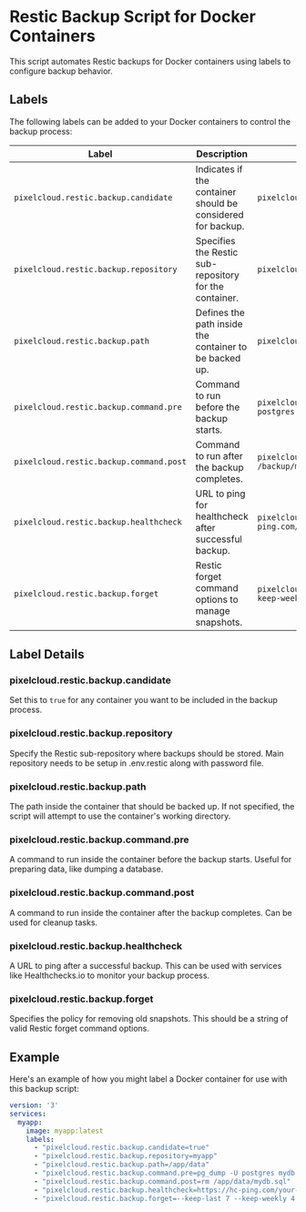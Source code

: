 # Restic Backup Script for Docker Containers

This script automates Restic backups for Docker containers using labels to configure backup behavior.

## Labels

The following labels can be added to your Docker containers to control the backup process:

| Label | Description | Example |
|-------|-------------|---------|
| `pixelcloud.restic.backup.candidate` | Indicates if the container should be considered for backup. | `pixelcloud.restic.backup.candidate=true` |
| `pixelcloud.restic.backup.repository` | Specifies the Restic sub-repository for the container. | `pixelcloud.restic.backup.repository=myapp` |
| `pixelcloud.restic.backup.path` | Defines the path inside the container to be backed up. | `pixelcloud.restic.backup.path=/data` |
| `pixelcloud.restic.backup.command.pre` | Command to run before the backup starts. | `pixelcloud.restic.backup.command.pre=pg_dump -U postgres mydb > /backup/mydb.sql` |
| `pixelcloud.restic.backup.command.post` | Command to run after the backup completes. | `pixelcloud.restic.backup.command.post=rm /backup/mydb.sql` |
| `pixelcloud.restic.backup.healthcheck` | URL to ping for healthcheck after successful backup. | `pixelcloud.restic.backup.healthcheck=https://hc-ping.com/your-uuid-here` |
| `pixelcloud.restic.backup.forget` | Restic forget command options to manage snapshots. | `pixelcloud.restic.backup.forget=--keep-last 7 --keep-weekly 4 --keep-monthly 6` |


## Label Details

### pixelcloud.restic.backup.candidate

Set this to `true` for any container you want to be included in the backup process.

### pixelcloud.restic.backup.repository

Specify the Restic sub-repository where backups should be stored. Main repository needs to be setup in .env.restic along with password file.

### pixelcloud.restic.backup.path

The path inside the container that should be backed up. If not specified, the script will attempt to use the container's working directory.

### pixelcloud.restic.backup.command.pre

A command to run inside the container before the backup starts. Useful for preparing data, like dumping a database.

### pixelcloud.restic.backup.command.post

A command to run inside the container after the backup completes. Can be used for cleanup tasks.

### pixelcloud.restic.backup.healthcheck

A URL to ping after a successful backup. This can be used with services like Healthchecks.io to monitor your backup process.

### pixelcloud.restic.backup.forget

Specifies the policy for removing old snapshots. This should be a string of valid Restic forget command options.

## Example

Here's an example of how you might label a Docker container for use with this backup script:

```yaml
version: '3'
services:
  myapp:
    image: myapp:latest
    labels:
      - "pixelcloud.restic.backup.candidate=true"
      - "pixelcloud.restic.backup.repository=myapp"
      - "pixelcloud.restic.backup.path=/app/data"
      - "pixelcloud.restic.backup.command.pre=pg_dump -U postgres mydb > /app/data/mydb.sql"
      - "pixelcloud.restic.backup.command.post=rm /app/data/mydb.sql"
      - "pixelcloud.restic.backup.healthcheck=https://hc-ping.com/your-uuid-here"
      - "pixelcloud.restic.backup.forget=--keep-last 7 --keep-weekly 4 --keep-monthly 6"
```
